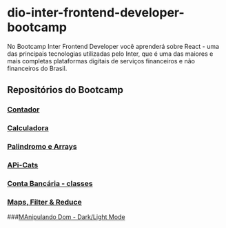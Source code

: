 # dio-inter-frontend-developer-bootcamp
 No Bootcamp Inter Frontend Developer você aprenderá sobre React - uma das principais tecnologias utilizadas pelo Inter, que é uma das maiores e mais completas plataformas digitais de serviços financeiros e não financeiros do Brasil.

## Repositórios do Bootcamp
### [Contador](https://github.com/amandaDuaibs/dio-inter-frontend-developer-bootcamp/tree/main/dio-contador)
### [Calculadora](https://github.com/amandaDuaibs/dio-inter-frontend-developer-bootcamp/tree/main/dio-calculadora)
### [Palindromo e Arrays](https://github.com/amandaDuaibs/dio-inter-frontend-developer-bootcamp/tree/main/dio-palindromo) 
### [APi-Cats](https://github.com/amandaDuaibs/dio-inter-frontend-developer-bootcamp/tree/main/dio-cats)
### [Conta Bancária - classes](https://github.com/amandaDuaibs/dio-inter-frontend-developer-bootcamp/tree/main/dio-conta%20branc%C3%A1ria)
### [Maps, Filter & Reduce](https://github.com/amandaDuaibs/dio-inter-frontend-developer-bootcamp/tree/main/dio-maps%2Cfilter%26reduce)
###[MAnipulando Dom - Dark/Light Mode](https://github.com/amandaDuaibs/dio-inter-frontend-developer-bootcamp/tree/main/dio-manipulando_Dom)
